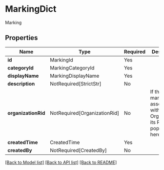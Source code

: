 # MarkingDict

Marking

## Properties
| Name | Type | Required | Description |
| ------------ | ------------- | ------------- | ------------- |
**id** | MarkingId | Yes |  |
**categoryId** | MarkingCategoryId | Yes |  |
**displayName** | MarkingDisplayName | Yes |  |
**description** | NotRequired[StrictStr] | No |  |
**organizationRid** | NotRequired[OrganizationRid] | No | If this marking is associated with an Organization, its RID will be populated here.  |
**createdTime** | CreatedTime | Yes |  |
**createdBy** | NotRequired[CreatedBy] | No |  |


[[Back to Model list]](../../../../README.md#models-v2-link) [[Back to API list]](../../../../README.md#apis-v2-link) [[Back to README]](../../../../README.md)
